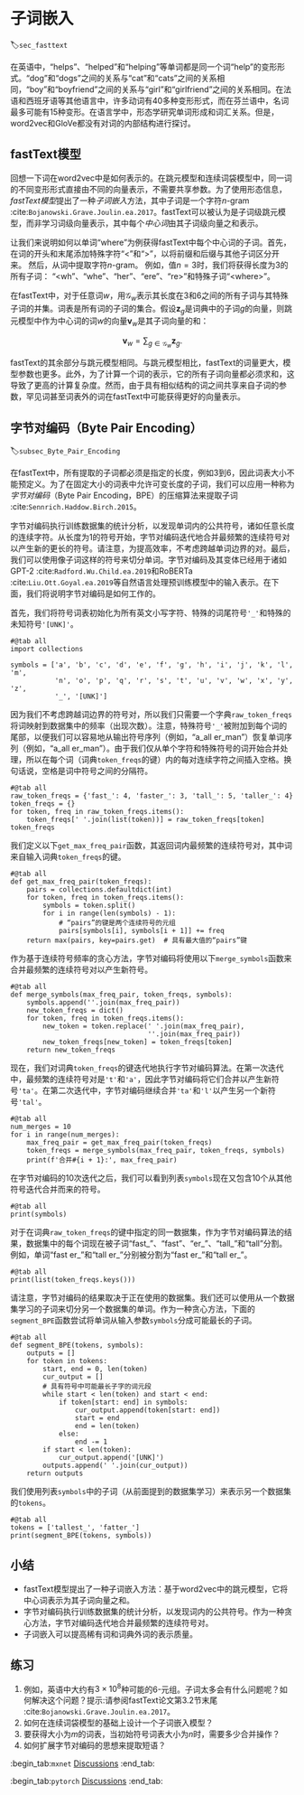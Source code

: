 # 子词嵌入
:label:`sec_fasttext`

在英语中，“helps”、“helped”和“helping”等单词都是同一个词“help”的变形形式。“dog”和“dogs”之间的关系与“cat”和“cats”之间的关系相同，“boy”和“boyfriend”之间的关系与“girl”和“girlfriend”之间的关系相同。在法语和西班牙语等其他语言中，许多动词有40多种变形形式，而在芬兰语中，名词最多可能有15种变形。在语言学中，形态学研究单词形成和词汇关系。但是，word2vec和GloVe都没有对词的内部结构进行探讨。

## fastText模型

回想一下词在word2vec中是如何表示的。在跳元模型和连续词袋模型中，同一词的不同变形形式直接由不同的向量表示，不需要共享参数。为了使用形态信息，*fastText模型*提出了一种*子词嵌入*方法，其中子词是一个字符$n$-gram :cite:`Bojanowski.Grave.Joulin.ea.2017`。fastText可以被认为是子词级跳元模型，而非学习词级向量表示，其中每个*中心词*由其子词级向量之和表示。

让我们来说明如何以单词“where”为例获得fastText中每个中心词的子词。首先，在词的开头和末尾添加特殊字符“&lt;”和“&gt;”，以将前缀和后缀与其他子词区分开来。
然后，从词中提取字符$n$-gram。
例如，值$n=3$时，我们将获得长度为3的所有子词：
“&lt;wh”、“whe”、“her”、“ere”、“re&gt;”和特殊子词“&lt;where&gt;”。

在fastText中，对于任意词$w$，用$\mathcal{G}_w$表示其长度在3和6之间的所有子词与其特殊子词的并集。词表是所有词的子词的集合。假设$\mathbf{z}_g$是词典中的子词$g$的向量，则跳元模型中作为中心词的词$w$的向量$\mathbf{v}_w$是其子词向量的和：

$$\mathbf{v}_w = \sum_{g\in\mathcal{G}_w} \mathbf{z}_g.$$

fastText的其余部分与跳元模型相同。与跳元模型相比，fastText的词量更大，模型参数也更多。此外，为了计算一个词的表示，它的所有子词向量都必须求和，这导致了更高的计算复杂度。然而，由于具有相似结构的词之间共享来自子词的参数，罕见词甚至词表外的词在fastText中可能获得更好的向量表示。

## 字节对编码（Byte Pair Encoding）
:label:`subsec_Byte_Pair_Encoding`

在fastText中，所有提取的子词都必须是指定的长度，例如$3$到$6$，因此词表大小不能预定义。为了在固定大小的词表中允许可变长度的子词，我们可以应用一种称为*字节对编码*（Byte Pair Encoding，BPE）的压缩算法来提取子词 :cite:`Sennrich.Haddow.Birch.2015`。

字节对编码执行训练数据集的统计分析，以发现单词内的公共符号，诸如任意长度的连续字符。从长度为1的符号开始，字节对编码迭代地合并最频繁的连续符号对以产生新的更长的符号。请注意，为提高效率，不考虑跨越单词边界的对。最后，我们可以使用像子词这样的符号来切分单词。字节对编码及其变体已经用于诸如GPT-2 :cite:`Radford.Wu.Child.ea.2019`和RoBERTa :cite:`Liu.Ott.Goyal.ea.2019`等自然语言处理预训练模型中的输入表示。在下面，我们将说明字节对编码是如何工作的。

首先，我们将符号词表初始化为所有英文小写字符、特殊的词尾符号`'_'`和特殊的未知符号`'[UNK]'`。

```{.python .input}
#@tab all
import collections

symbols = ['a', 'b', 'c', 'd', 'e', 'f', 'g', 'h', 'i', 'j', 'k', 'l', 'm',
           'n', 'o', 'p', 'q', 'r', 's', 't', 'u', 'v', 'w', 'x', 'y', 'z',
           '_', '[UNK]']
```

因为我们不考虑跨越词边界的符号对，所以我们只需要一个字典`raw_token_freqs`将词映射到数据集中的频率（出现次数）。注意，特殊符号`'_'`被附加到每个词的尾部，以便我们可以容易地从输出符号序列（例如，“a_all er_man”）恢复单词序列（例如，“a_all er_man”）。由于我们仅从单个字符和特殊符号的词开始合并处理，所以在每个词（词典`token_freqs`的键）内的每对连续字符之间插入空格。换句话说，空格是词中符号之间的分隔符。

```{.python .input}
#@tab all
raw_token_freqs = {'fast_': 4, 'faster_': 3, 'tall_': 5, 'taller_': 4}
token_freqs = {}
for token, freq in raw_token_freqs.items():
    token_freqs[' '.join(list(token))] = raw_token_freqs[token]
token_freqs
```

我们定义以下`get_max_freq_pair`函数，其返回词内最频繁的连续符号对，其中词来自输入词典`token_freqs`的键。

```{.python .input}
#@tab all
def get_max_freq_pair(token_freqs):
    pairs = collections.defaultdict(int)
    for token, freq in token_freqs.items():
        symbols = token.split()
        for i in range(len(symbols) - 1):
            # “pairs”的键是两个连续符号的元组
            pairs[symbols[i], symbols[i + 1]] += freq
    return max(pairs, key=pairs.get)  # 具有最大值的“pairs”键
```

作为基于连续符号频率的贪心方法，字节对编码将使用以下`merge_symbols`函数来合并最频繁的连续符号对以产生新符号。

```{.python .input}
#@tab all
def merge_symbols(max_freq_pair, token_freqs, symbols):
    symbols.append(''.join(max_freq_pair))
    new_token_freqs = dict()
    for token, freq in token_freqs.items():
        new_token = token.replace(' '.join(max_freq_pair),
                                  ''.join(max_freq_pair))
        new_token_freqs[new_token] = token_freqs[token]
    return new_token_freqs
```

现在，我们对词典`token_freqs`的键迭代地执行字节对编码算法。在第一次迭代中，最频繁的连续符号对是`'t'`和`'a'`，因此字节对编码将它们合并以产生新符号`'ta'`。在第二次迭代中，字节对编码继续合并`'ta'`和`'l'`以产生另一个新符号`'tal'`。

```{.python .input}
#@tab all
num_merges = 10
for i in range(num_merges):
    max_freq_pair = get_max_freq_pair(token_freqs)
    token_freqs = merge_symbols(max_freq_pair, token_freqs, symbols)
    print(f'合并#{i + 1}:', max_freq_pair)
```

在字节对编码的10次迭代之后，我们可以看到列表`symbols`现在又包含10个从其他符号迭代合并而来的符号。

```{.python .input}
#@tab all
print(symbols)
```

对于在词典`raw_token_freqs`的键中指定的同一数据集，作为字节对编码算法的结果，数据集中的每个词现在被子词“fast_”、“fast”、“er_”、“tall_”和“tall”分割。例如，单词“fast er_”和“tall er_”分别被分割为“fast er_”和“tall er_”。

```{.python .input}
#@tab all
print(list(token_freqs.keys()))
```

请注意，字节对编码的结果取决于正在使用的数据集。我们还可以使用从一个数据集学习的子词来切分另一个数据集的单词。作为一种贪心方法，下面的`segment_BPE`函数尝试将单词从输入参数`symbols`分成可能最长的子词。

```{.python .input}
#@tab all
def segment_BPE(tokens, symbols):
    outputs = []
    for token in tokens:
        start, end = 0, len(token)
        cur_output = []
        # 具有符号中可能最长子字的词元段
        while start < len(token) and start < end:
            if token[start: end] in symbols:
                cur_output.append(token[start: end])
                start = end
                end = len(token)
            else:
                end -= 1
        if start < len(token):
            cur_output.append('[UNK]')
        outputs.append(' '.join(cur_output))
    return outputs
```

我们使用列表`symbols`中的子词（从前面提到的数据集学习）来表示另一个数据集的`tokens`。

```{.python .input}
#@tab all
tokens = ['tallest_', 'fatter_']
print(segment_BPE(tokens, symbols))
```

## 小结

* fastText模型提出了一种子词嵌入方法：基于word2vec中的跳元模型，它将中心词表示为其子词向量之和。
* 字节对编码执行训练数据集的统计分析，以发现词内的公共符号。作为一种贪心方法，字节对编码迭代地合并最频繁的连续符号对。
* 子词嵌入可以提高稀有词和词典外词的表示质量。

## 练习

1. 例如，英语中大约有$3\times 10^8$种可能的$6$-元组。子词太多会有什么问题呢？如何解决这个问题？提示:请参阅fastText论文第3.2节末尾 :cite:`Bojanowski.Grave.Joulin.ea.2017`。
1. 如何在连续词袋模型的基础上设计一个子词嵌入模型？
1. 要获得大小为$m$的词表，当初始符号词表大小为$n$时，需要多少合并操作？
1. 如何扩展字节对编码的思想来提取短语？

:begin_tab:`mxnet`
[Discussions](https://discuss.d2l.ai/t/386)
:end_tab:

:begin_tab:`pytorch`
[Discussions](https://discuss.d2l.ai/t/386)
:end_tab: